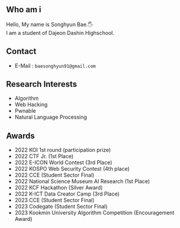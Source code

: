 ## Who am i
Hello, My name is Songhyun Bae.🖐️ <br>
I am a student of Dajeon Dashin Highschool.

## Contact
- E-Mail : `baesonghyun91@gmail.com`

## Research Interests
- Algorithm
- Web Hacking
- Pwnable
- Natural Language Processing

## Awards
- 2022 KOI 1st round (participation prize)
- 2022 CTF Jr. (1st Place)
- 2022 E-ICON World Contest (3rd Place)
- 2022 KOSPO Web Security Contest (4th place)
- 2022 CCE (Student Sector Final)
- 2022 National Science Museum AI Research (1st Place)
- 2022 KCF Hackathon (Silver Award)
- 2022 K-ICT Data Creator Camp (3rd Place)
- 2023 CCE (Student Sector Final)
- 2023 Codegate (Student Sector Final)
- 2023 Kookmin University Algorithm Competition (Encouragement Award)
